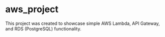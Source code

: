 # aws_project
This project was created to showcase simple AWS Lambda, API Gateway, and RDS (PostgreSQL) functionality.
